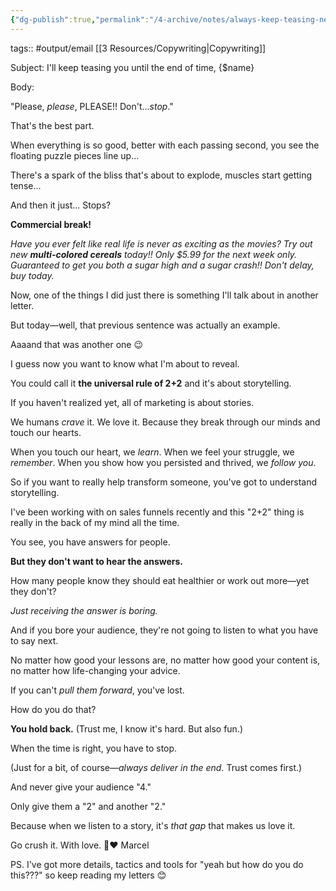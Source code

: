 ```yaml
---
{"dg-publish":true,"permalink":"/4-archive/notes/always-keep-teasing-newsletter/"}
---
```


tags:: #output/email [[3 Resources/Copywriting\|Copywriting]]

Subject: I'll keep teasing you until the end of time, {$name}

Body:

"Please, *please*, PLEASE!! Don't...*stop*."

That's the best part.

When everything is so good,
better with each passing second,
you see the floating puzzle pieces line up...

There's a spark of the bliss that's about to explode,
muscles start getting tense...

And then it just...
Stops?

**Commercial break!**

*Have you ever felt like real life is never as exciting as the movies? Try out new **multi-colored cereals** today!! Only $5.99 for the next week only. Guaranteed to get you both a sugar high and a sugar crash!! Don't delay, buy today.*

Now, one of the things I did just there is something I'll talk about in another letter.

But today—well, that previous sentence was actually an example.

Aaaand that was another one 😉

I guess now you want to know what I'm about to reveal.

You could call it **the universal rule of 2+2** and it's about storytelling.

If you haven't realized yet, all of marketing is about stories.

We humans *crave* it. We love it. Because they break through our minds and touch our hearts.

When you touch our heart, we *learn*.
When we feel your struggle, we *remember*.
When you show how you persisted and thrived, we *follow you*.

So if you want to really help transform someone, you've got to understand storytelling.

I've been working with on sales funnels recently and this "2+2" thing is really in the back of my mind all the time.

You see, you have answers for people.

**But they don't want to hear the answers.**

How many people know they should eat healthier or work out more—yet they don't?

*Just receiving the answer is boring.*

And if you bore your audience, they're not going to listen to what you have to say next.

No matter how good your lessons are, no matter how good your content is, no matter how life-changing your advice.

If you can't *pull them forward*, you've lost.

How do you do that?

**You hold back.** (Trust me, I know it's hard. But also fun.)

When the time is right, you have to stop.

(Just for a bit, of course—*always deliver in the end.* Trust comes first.)

And never give your audience "4."

Only give them a "2" and another "2."

Because when we listen to a story, it's *that gap* that makes us love it.



Go crush it. With love. 🚀❤️
Marcel

PS. I've got more details, tactics and tools for "yeah but how do you do this???" so keep reading my letters 😊